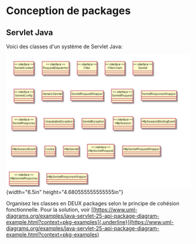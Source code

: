 # Conception de packages

## Servlet Java 


Voici des classes d'un système de Servlet Java:

![](/assets/exercices.gddoc.docx/image17.png){width="6.5in" height="4.680555555555555in"}

Organisez les classes en DEUX packages selon le principe de cohésion
fonctionnelle. Pour la solution, voir
[[https://www.uml-diagrams.org/examples/java-servlet-25-api-package-diagram-example.html?context=pkg-examples]{.underline}](https://www.uml-diagrams.org/examples/java-servlet-25-api-package-diagram-example.html?context=pkg-examples)


